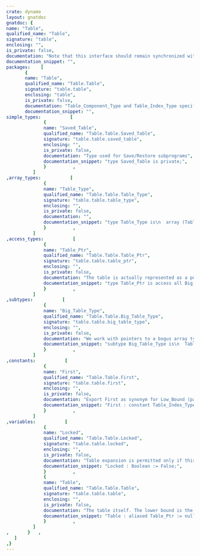 ```yaml
---
crate: dynamo
layout: gnatdoc
gnatdoc: {
name: "Table",
qualified_name: "Table",
signature: "table",
enclosing: "",
is_private: false,
documentation: "Note that this interface should remain synchronized with those in\nGNAT.Table and GNAT.Dynamic_Tables to keep coherency between these\nthree related units.",
documentation_snippet: "",
packages:    [
       {
       name: "Table",
       qualified_name: "Table.Table",
       signature: "table.table",
       enclosing: "table",
       is_private: false,
       documentation: "Table_Component_Type and Table_Index_Type specify the type of the\narray, Table_Low_Bound is the lower bound. Index_type must be an\ninteger type. The effect is roughly to declare:\n\n@formal Table_Component_Type\n@formal Table_Index_Type\n@formal Table_Low_Bound\n@formal Table_Initial\n@formal Table_Increment\n@formal Table_Name",
       documentation_snippet: "",
simple_types:           [
              {
              name: "Saved_Table",
              qualified_name: "Table.Table.Saved_Table",
              signature: "table.table.saved_table",
              enclosing: "",
              is_private: false,
              documentation: "Type used for Save/Restore subprograms",
              documentation_snippet: "type Saved_Table is private;",
              }          ,
          ]
,array_types:           [
              {
              name: "Table_Type",
              qualified_name: "Table.Table.Table_Type",
              signature: "table.table.table_type",
              enclosing: "",
              is_private: false,
              documentation: "",
              documentation_snippet: "type Table_Type is\n  array (Table_Index_Type range <>) of Table_Component_Type;",
              }          ,
          ]
,access_types:           [
              {
              name: "Table_Ptr",
              qualified_name: "Table.Table.Table_Ptr",
              signature: "table.table.table_ptr",
              enclosing: "",
              is_private: false,
              documentation: "The table is actually represented as a pointer to allow reallocation",
              documentation_snippet: "type Table_Ptr is access all Big_Table_Type;",
              }          ,
          ]
,subtypes:           [
              {
              name: "Big_Table_Type",
              qualified_name: "Table.Table.Big_Table_Type",
              signature: "table.table.big_table_type",
              enclosing: "",
              is_private: false,
              documentation: "We work with pointers to a bogus array type that is constrained\nwith the maximum possible range bound. This means that the pointer\nis a thin pointer, which is more efficient. Since subscript checks\nin any case must be on the logical, rather than physical bounds,\nsafety is not compromised by this approach.",
              documentation_snippet: "subtype Big_Table_Type is\n  Table_Type (Table_Low_Bound .. Table_Index_Type'Last);",
              }          ,
          ]
,constants:           [
              {
              name: "First",
              qualified_name: "Table.Table.First",
              signature: "table.table.first",
              enclosing: "",
              is_private: false,
              documentation: "Export First as synonym for Low_Bound (parallel with use of Last)",
              documentation_snippet: "First : constant Table_Index_Type := Table_Low_Bound;",
              }          ,
          ]
,variables:           [
              {
              name: "Locked",
              qualified_name: "Table.Table.Locked",
              signature: "table.table.locked",
              enclosing: "",
              is_private: false,
              documentation: "Table expansion is permitted only if this switch is set to False. A\nclient may set Locked to True, in which case any attempt to expand\nthe table will cause an assertion failure. Note that while a table\nis locked, its address in memory remains fixed and unchanging. This\nfeature is used to control table expansion during Gigi processing.\nGigi assumes that tables other than the Uint and Ureal tables do\nnot move during processing, which means that they cannot be expanded.\nThe Locked flag is used to enforce this restriction.",
              documentation_snippet: "Locked : Boolean := False;",
              }          ,
              {
              name: "Table",
              qualified_name: "Table.Table.Table",
              signature: "table.table.table",
              enclosing: "",
              is_private: false,
              documentation: "The table itself. The lower bound is the value of Low_Bound.\nLogically the upper bound is the current value of Last (although\nthe actual size of the allocated table may be larger than this).\nThe program may only access and modify Table entries in the range\nFirst .. Last.",
              documentation_snippet: "Table : aliased Table_Ptr := null;",
              }          ,
          ]
,       }   ,
   ]
,}
---
```

